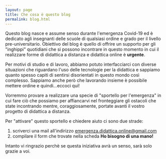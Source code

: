 ```yaml
---
layout: page
title: Che cosa è questo blog
permalink: blog.html
---
```


Questo blog nasce e assume senso durante l'emergenza Covid-19 ed è dedicato agli insegnanti delle scuole di qualsiasi ordine e grado per il livello pre-universitario.
Obiettivo del blog è quello di offrire un supporto per gli "inghippi" quotidiani che si possono incontrare in questo momento in cui il realizzare forme di didattica a distanza e didattica online è **urgente**. 

Per motivi di studio e di lavoro, abbiamo potuto interfacciarci con diverse situazioni che riguardano l'uso delle tecnologie per la didattica e sappiamo quanto spesso capiti di sentirsi disorientati in questo mondo così complesso. Sappiamo anche però che lavorando insieme è possibile mettere ordine e quindi...eccoci qui!

Vorremmo provare a realizzare una specie di "sportello per l'emergenza" in cui fare ciò che possiamo per affiancarvi nel fronteggiare gli ostacoli che state incontrando mentre, coraggiosamente, portate avanti il vostro progetto di didattica a distanza.

Per "attivare" questo sportello e chiedere aiuto ci sono due strade:
1) scriverci una mail all'indirizzo emergenza.didattica.online@gmail.com
2) compilare il form che trovate nella scheda **Ho bisogno di una mano!**

Intanto vi ringrazio perchè se questa iniziativa avrà un senso, sarà solo grazie a voi.
